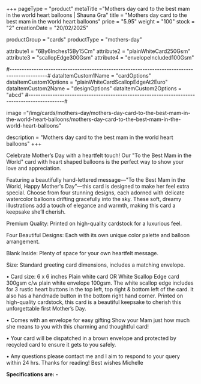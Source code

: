 +++
pageType = "product"
metaTitle ="Mothers day card to the best mam in the world heart balloons | Shauna Gra"
title = "Mothers day card to the best mam in the world heart balloons"
price = "5.95"
weight = "100"
stock = "2"
creationDate = "20/02/2025"
 
productGroup = "cards"
productType = "mothers-day"
 
attribute1 = "6By6Inches15By15Cm" 
attribute2 = "plainWhiteCard250Gsm" 
attribute3 = "scallopEdge300Gsm" 
attribute4 = "envelopeIncluded100Gsm" 
 
#---------------------------------------------------------------------------------------------#
dataItemCustom1Name = "cardOptions"
dataItemCustom1Options = "plainWhiteCardScallopEdgeAt2Euro"
dataItemCustom2Name = "designOptions"
dataItemCustom2Options = "abcd"
#---------------------------------------------------------------------------------------------#
 
image ="/img/cards/mothers-day/mothers-day-card-to-the-best-mam-in-the-world-heart-balloons/mothers-day-card-to-the-best-mam-in-the-world-heart-balloons"
 
description = "Mothers day card to the best mam in the world heart balloons"
+++

Celebrate Mother’s Day with a heartfelt touch! Our "To the Best Mam in the World" card with heart shaped balloons is the perfect way to show your love and appreciation.

Featuring a beautifully hand-lettered message—"To the Best Mam in the World, Happy Mother's Day"—this card is designed to make her feel extra special.
Choose from four stunning designs, each adorned with delicate watercolor balloons drifting gracefully into the sky. These soft, dreamy illustrations add a touch of elegance and warmth, making this card a keepsake she’ll cherish.

Premium Quality: Printed on high-quality cardstock for a luxurious feel.

Four Beautiful Designs: Each with its own unique color palette and balloon arrangement.

Blank Inside: Plenty of space for your own heartfelt message.

Size: Standard greeting card dimensions, includes a matching envelope.

• Card size: 6 x 6 inches Plain white card OR White Scallop Edge card 300gsm c/w plain white envelope 100gsm. The white scallop edge includes for 3 rustic heart buttons in the top left, top right & bottom left of the card. It also has a handmade button in the bottom right hand corner. Printed on high-quality cardstock, this card is a beautiful keepsake to cherish this unforgettable first Mother’s Day.

• Comes with an envelope for easy gifting
Show your Mam just how much she means to you with this charming and thoughtful card!

• Your card will be dispatched in a brown envelope and protected by recycled card to ensure it gets to you safely.

• Any questions please contact me and I aim to respond to your query within 24 hrs. Thanks for reading! Best wishes Michelle

**Specifications are: -**
